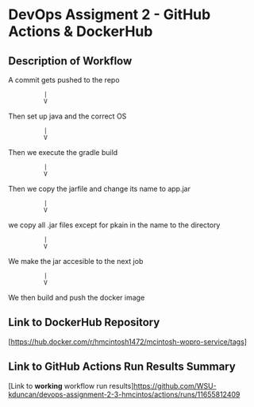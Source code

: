 # DevOps Assigment 2 - GitHub Actions & DockerHub

## Description of Workflow
A commit gets pushed to the repo

              |
              V
              
Then set up java and the correct OS 

              |
              V
              
Then we execute the gradle build

              |
              V
              
Then we copy the jarfile and change its name to app.jar

              |
              V
              
we copy all .jar files except for pkain in the name to the directory

              |
              V
              
We make the jar accesible to the next job 

              |
              V
              
We then build and push the docker image

## Link to DockerHub Repository
[https://hub.docker.com/r/hmcintosh1472/mcintosh-wopro-service/tags]

## Link to GitHub Actions Run Results Summary
[Link to **working** workflow run results]https://github.com/WSU-kduncan/devops-assignment-2-3-hmcintos/actions/runs/11655812409
